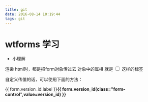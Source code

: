 ```yaml
---
title: git
date: 2016-08-14 10:19:44
tags: git
---
```


# wtforms 学习

+ 小理解

渲染 html时，都是把form对象传过去 
对象中的属相 就是 
<input id="all_zone" name="all_zone" type="checkbox" value="y">
这样的标签

自定义传值的话，可以使用下面的方法：
<div class="form-group  required">
<label class="control-label">{{ form.version_id.label }}</label><b>{{ form.version_id(class="form-control",value=version_id) }}</b>
</div>